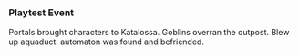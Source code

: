 ### Playtest Event

Portals brought characters to Katalossa. Goblins overran the outpost. Blew up aquaduct. automaton was found and befriended.